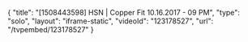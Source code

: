 {
    "title": "[1508443598] HSN | Copper Fit 10.16.2017 - 09 PM",
    "type": "solo",
    "layout": "iframe-static",
    "videoId": "123178527",
    "url": "\/tvpembed\/123178527"
}